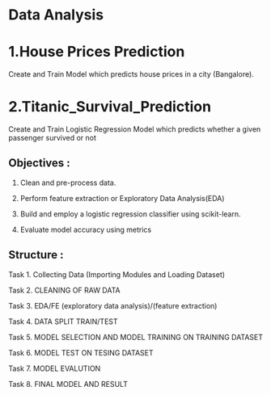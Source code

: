 # Data Analysis
 
# 1.House Prices Prediction
Create and Train Model which predicts house prices in a city (Bangalore).

# 2.Titanic_Survival_Prediction
Create and Train Logistic Regression Model which predicts whether a given passenger survived or not 


## Objectives :

1. Clean and pre-process data.

2. Perform feature extraction or Exploratory Data Analysis(EDA)

3. Build and employ a logistic regression classifier using scikit-learn.

4. Evaluate model accuracy using metrics 

## Structure :

Task 1. Collecting Data (Importing Modules and Loading Dataset)

Task 2. CLEANING OF RAW DATA

Task 3.  EDA/FE (exploratory data analysis)/(feature extraction)

Task 4.  DATA SPLIT TRAIN/TEST

Task 5.  MODEL SELECTION AND MODEL TRAINING ON TRAINING DATASET

Task 6.  MODEL TEST ON TESING DATASET

Task 7.  MODEL EVALUTION

Task 8. FINAL MODEL AND RESULT

